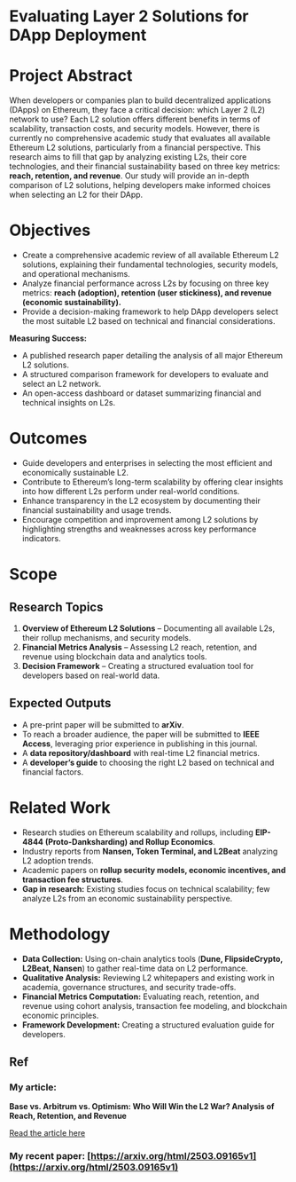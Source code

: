 
# Evaluating Layer 2 Solutions for DApp Deployment 

# Project Abstract
When developers or companies plan to build decentralized applications (DApps) on Ethereum, they face a critical decision: which Layer 2 (L2) network to use? Each L2 solution offers different benefits in terms of scalability, transaction costs, and security models. However, there is currently no comprehensive academic study that evaluates all available Ethereum L2 solutions, particularly from a financial perspective. This research aims to fill that gap by analyzing existing L2s, their core technologies, and their financial sustainability based on three key metrics: **reach, retention, and revenue**. Our study will provide an in-depth comparison of L2 solutions, helping developers make informed choices when selecting an L2 for their DApp.

# Objectives
- Create a comprehensive academic review of all available Ethereum L2 solutions, explaining their fundamental technologies, security models, and operational mechanisms.
- Analyze financial performance across L2s by focusing on three key metrics: **reach (adoption), retention (user stickiness), and revenue (economic sustainability).**
- Provide a decision-making framework to help DApp developers select the most suitable L2 based on technical and financial considerations.

**Measuring Success:**
- A published research paper detailing the analysis of all major Ethereum L2 solutions.
- A structured comparison framework for developers to evaluate and select an L2 network.
- An open-access dashboard or dataset summarizing financial and technical insights on L2s.

# Outcomes
- Guide developers and enterprises in selecting the most efficient and economically sustainable L2.
- Contribute to Ethereum’s long-term scalability by offering clear insights into how different L2s perform under real-world conditions.
- Enhance transparency in the L2 ecosystem by documenting their financial sustainability and usage trends.
- Encourage competition and improvement among L2 solutions by highlighting strengths and weaknesses across key performance indicators.

# Scope

## Research Topics
1. **Overview of Ethereum L2 Solutions** – Documenting all available L2s, their rollup mechanisms, and security models.
2. **Financial Metrics Analysis** – Assessing L2 reach, retention, and revenue using blockchain data and analytics tools.
3. **Decision Framework** – Creating a structured evaluation tool for developers based on real-world data.

## Expected Outputs
- A pre-print paper will be submitted to **arXiv**.
- To reach a broader audience, the paper will be submitted to **IEEE Access**, leveraging prior experience in publishing in this journal.
- A **data repository/dashboard** with real-time L2 financial metrics.
- A **developer’s guide** to choosing the right L2 based on technical and financial factors.

# Related Work
- Research studies on Ethereum scalability and rollups, including **EIP-4844 (Proto-Danksharding) and Rollup Economics**.
- Industry reports from **Nansen, Token Terminal, and L2Beat** analyzing L2 adoption trends.
- Academic papers on **rollup security models, economic incentives, and transaction fee structures**.
- **Gap in research:** Existing studies focus on technical scalability; few analyze L2s from an economic sustainability perspective.

# Methodology
- **Data Collection:** Using on-chain analytics tools (**Dune, FlipsideCrypto, L2Beat, Nansen**) to gather real-time data on L2 performance.
- **Qualitative Analysis:** Reviewing L2 whitepapers and existing work in academia, governance structures, and security trade-offs.
- **Financial Metrics Computation:** Evaluating reach, retention, and revenue using cohort analysis, transaction fee modeling, and blockchain economic principles.
- **Framework Development:** Creating a structured evaluation guide for developers.


## Ref

### My article:
**Base vs. Arbitrum vs. Optimism: Who Will Win the L2 War? Analysis of Reach, Retention, and Revenue**

[Read the article here](https://medium.com/@diteliti/base-vs-arbitrum-vs-optimism-who-will-win-the-l2-war-analysis-of-reach-retention-and-revenue-e7a87a1cc76f)

### My recent paper: [https://arxiv.org/html/2503.09165v1](https://arxiv.org/html/2503.09165v1)
